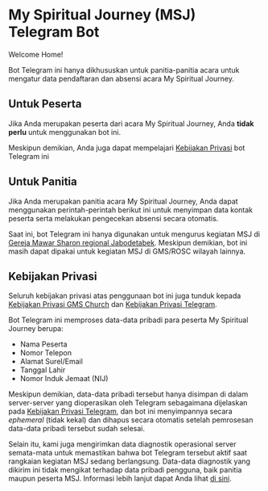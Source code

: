 # My Spiritual Journey (MSJ) Telegram Bot
Welcome Home!

Bot Telegram ini hanya dikhususkan untuk panitia-panitia acara untuk mengatur data pendaftaran dan absensi acara My Spiritual Journey.

## Untuk Peserta
Jika Anda merupakan peserta dari acara My Spiritual Journey, Anda **tidak perlu** untuk menggunakan bot ini.

Meskipun demikian, Anda juga dapat mempelajari [Kebijakan Privasi](#kebijakan-privasi) bot Telegram ini

## Untuk Panitia
Jika Anda merupakan panitia acara My Spiritual Journey, Anda dapat menggunakan perintah-perintah berikut ini untuk menyimpan data kontak peserta serta melakukan pengecekan absensi secara otomatis.

Saat ini, bot Telegram ini hanya digunakan untuk mengurus kegiatan MSJ di [Gereja Mawar Sharon regional Jabodetabek](https://jakarta.gms.church). Meskipun demikian, bot ini masih dapat dipakai untuk kegiatan MSJ di GMS/ROSC wilayah lainnya.

## Kebijakan Privasi
Seluruh kebijakan privasi atas penggunaan bot ini juga tunduk kepada [Kebijakan Privasi GMS Church] dan [Kebijakan Privasi Telegram].

Bot Telegram ini memproses data-data pribadi para peserta My Spiritual Journey berupa:

+ Nama Peserta
+ Nomor Telepon
+ Alamat Surel/Email
+ Tanggal Lahir
+ Nomor Induk Jemaat (NIJ)

Meskipun demikian, data-data pribadi tersebut hanya disimpan di dalam server-server yang dioperasikan oleh Telegram sebagaimana dijelaskan pada [Kebijakan Privasi Telegram], dan bot ini menyimpannya secara *ephemeral* (tidak kekal) dan dihapus secara otomatis setelah pemrosesan data-data pribadi tersebut sudah selesai.

Selain itu, kami juga mengirimkan data diagnostik operasional server semata-mata untuk memastikan bahwa bot Telegram tersebut aktif saat rangkaian kegiatan MSJ sedang berlangsung. Data-data diagnostik yang dikirim ini tidak mengikat terhadap data pribadi pengguna, baik panitia maupun peserta MSJ. Informasi lebih lanjut dapat Anda lihat [di sini](https://rhstatus-proxy.alterine0101.id/privacy).

[Kebijakan Privasi Telegram]: https://telegram.org/privacy?setln=id
[Kebijakan Privasi GMS Church]: https://accounts.gms.church/privacy_policy